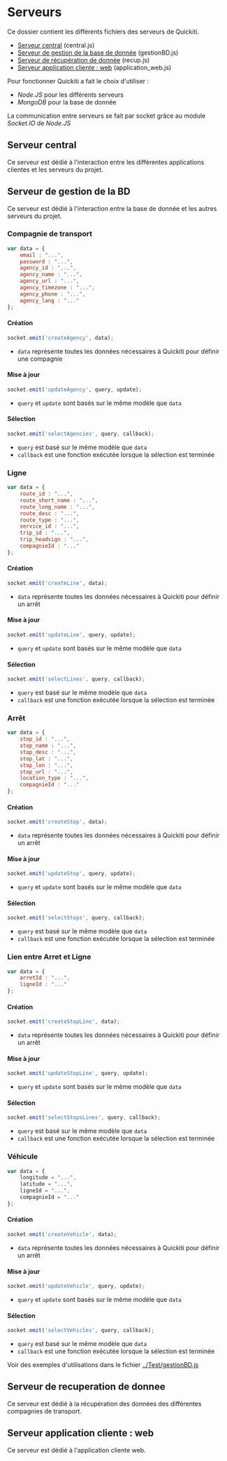# Serveurs
Ce dossier contient les différents fichiers des serveurs de Quickiti.
* [Serveur central](#serveur-central) (central.js)
* [Serveur de gestion de la base de donnée](#serveur-de-gestion-de-la-bd) (gestionBD.js)
* [Serveur de récupération de donnée](#serveur-de-recuperation-de-donnee) (recup.js)
* [Serveur application cliente : web](#serveur-application-cliente--web) (application_web.js)

Pour fonctionner Quickiti a fait le choix d'utiliser :
* *Node.JS* pour les différents serveurs
* *MongoDB* pour la base de donnée

La communication entre serveurs se fait par socket grâce au module *Socket.IO* de *Node.JS* 

## Serveur central
Ce serveur est dédié à l'interaction entre les différentes applications clientes et les serveurs du projet.


## Serveur de gestion de la BD
Ce serveur est dédié à l'interaction entre la base de donnée et les autres serveurs du projet.


### Compagnie de transport
``` js
var data = {
    email : "...",
    password : "...",
    agency_id : "...",
    agency_name : "...",
    agency_url : "...",
    agency_timezone : "...",
    agency_phone : "...",
    agency_lang : "..."
};
```

#### Création
``` js
socket.emit('createAgency', data);
```
* `data` représente toutes les données nécessaires à Quickiti pour définir une compagnie

#### Mise à jour
``` js
socket.emit('updateAgency', query, update);
```
* `query` et `update` sont basés sur le même modèle que `data`

#### Sélection
``` js
socket.emit('selectAgencies', query, callback);
```
* `query` est basé sur le même modèle que `data`
* `callback` est une fonction exécutée lorsque la sélection est terminée

### Ligne
``` js
var data = {
    route_id : "...",
    route_short_name : "...",
    route_long_name : "...",
    route_desc : "...",
    route_type : "...",
    service_id : "...",
    trip_id : "...",
    trip_headsign : "...",
    compagnieId : "..."
};
```

#### Création
``` js
socket.emit('createLine', data);
```
* `data` représente toutes les données nécessaires à Quickiti pour définir un arrêt

#### Mise à jour
``` js
socket.emit('updateLine', query, update);
```
* `query` et `update` sont basés sur le même modèle que `data`

#### Sélection
``` js
socket.emit('selectLines', query, callback);
```
* `query` est basé sur le même modèle que `data`
* `callback` est une fonction exécutée lorsque la sélection est terminée


### Arrêt
``` js
var data = {
    stop_id : "...",
    stop_name : "...",
    stop_desc : "...",
    stop_lat : "...",
    stop_lon : "...",
    stop_url : "...",
    location_type : "...",
    compagnieId : "..."
};
```

#### Création
``` js
socket.emit('createStop', data);
```
* `data` représente toutes les données nécessaires à Quickiti pour définir un arrêt

#### Mise à jour
``` js
socket.emit('updateStop', query, update);
```
* `query` et `update` sont basés sur le même modèle que `data`

#### Sélection
``` js
socket.emit('selectStops', query, callback);
```
* `query` est basé sur le même modèle que `data`
* `callback` est une fonction exécutée lorsque la sélection est terminée


### Lien entre Arret et Ligne
``` js
var data = {
    arretId : "...",
    ligneId : "..."
};
```

#### Création
``` js
socket.emit('createStopLine', data);
```
* `data` représente toutes les données nécessaires à Quickiti pour définir un arrêt

#### Mise à jour
``` js
socket.emit('updateStopLine', query, update);
```
* `query` et `update` sont basés sur le même modèle que `data`

#### Sélection
``` js
socket.emit('selectStopsLines', query, callback);
```
* `query` est basé sur le même modèle que `data`
* `callback` est une fonction exécutée lorsque la sélection est terminée

### Véhicule
``` js
var data = {
    longitude = "...",
    latitude = "...",
    ligneId = "...",
    compagnieId = "..."
};
```

#### Création
``` js
socket.emit('createVehicle', data);
```
* `data` représente toutes les données nécessaires à Quickiti pour définir un arrêt

#### Mise à jour
``` js
socket.emit('updateVehicle', query, update);
```
* `query` et `update` sont basés sur le même modèle que `data`

#### Sélection
``` js
socket.emit('selectVehicles', query, callback);
```
* `query` est basé sur le même modèle que `data`
* `callback` est une fonction exécutée lorsque la sélection est terminée

Voir des exemples d'utilisations dans le fichier [../Test/gestionBD.js](../Test/gestionBD.js)


## Serveur de recuperation de donnee
Ce serveur est dédié à la récupération des données des différentes compagnies de transport.


## Serveur application cliente : web
Ce serveur est dédié à l'application cliente web.
